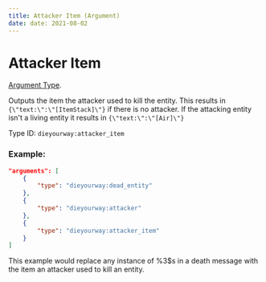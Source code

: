 ```yaml
---
title: Attacker Item (Argument)
date: date: 2021-08-02
---
```

# Attacker Item

[Argument Type](../argument_types.md).

Outputs the item the attacker used to kill the entity. This results in `{\"text:\":\"[ItemStack]\"}` if there is no attacker. If the attacking entity isn't a living entity it results in `{\"text:\":\"[Air]\"}`

Type ID: `dieyourway:attacker_item`

### Example:
```json
"arguments": [
    {
        "type": "dieyourway:dead_entity"
    },
    {
        "type": "dieyourway:attacker"
    },
    {
        "type": "dieyourway:attacker_item"
    }
]
```
This example would replace any instance of %3$s in a death message with the item an attacker used to kill an entity.